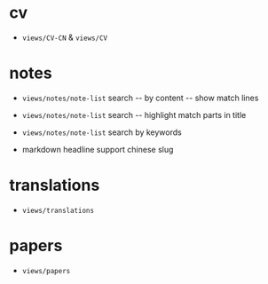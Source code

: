 # cv

- `views/CV-CN` & `views/CV`

# notes

- `views/notes/note-list` search -- by content -- show match lines
- `views/notes/note-list` search -- highlight match parts in title

- `views/notes/note-list` search by keywords

- markdown headline support chinese slug

# translations

- `views/translations`

# papers

- `views/papers`
